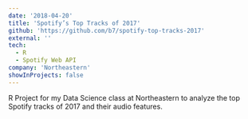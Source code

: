 ```yaml
---
date: '2018-04-20'
title: 'Spotify’s Top Tracks of 2017'
github: 'https://github.com/b7/spotify-top-tracks-2017'
external: ''
tech:
  - R
  - Spotify Web API
company: 'Northeastern'
showInProjects: false
---
```


R Project for my Data Science class at Northeastern to analyze the top Spotify tracks of 2017 and their audio features.
